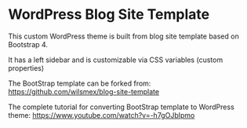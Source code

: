 # WordPress Blog Site Template

This custom WordPress theme is built from blog site template based on Bootstrap 4.

It has a left sidebar and is customizable via CSS variables (custom properties)

The BootStrap template can be forked from:
https://github.com/wilsmex/blog-site-template

The complete tutorial for converting BootStrap template to WordPress theme:
https://www.youtube.com/watch?v=-h7gOJbIpmo
